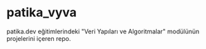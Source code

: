 # patika_vyva

patika.dev eğitimlerindeki "Veri Yapıları ve Algoritmalar" modülünün projelerini içeren repo.

